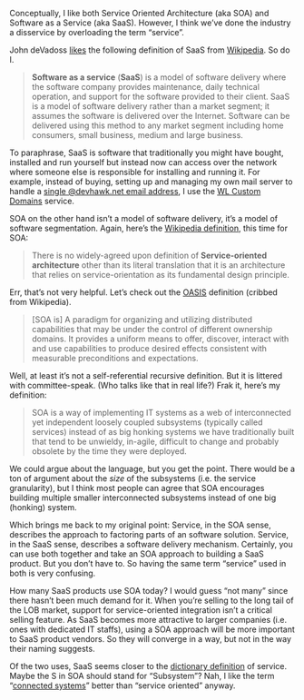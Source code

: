 Conceptually, I like both Service Oriented Architecture (aka SOA) and
Software as a Service (aka SaaS). However, I think we’ve done the
industry a disservice by overloading the term “service”.

John deVadoss
[likes](http://blogs.msdn.com/jdevados/archive/2007/03/04/what-is-software-as-a-service.aspx)
the following definition of SaaS from
[Wikipedia](http://en.wikipedia.org/wiki/Software_as_a_Service). So do
I.

> **Software as a service** (**SaaS**) is a model of software delivery
> where the software company provides maintenance, daily technical
> operation, and support for the software provided to their client. SaaS
> is a model of software delivery rather than a market segment; it
> assumes the software is delivered over the Internet. Software can be
> delivered using this method to any market segment including home
> consumers, small business, medium and large business.

To paraphrase, SaaS is software that traditionally you might have
bought, installed and run yourself but instead now can access over the
network where someone else is responsible for installing and running it.
For example, instead of buying, setting up and managing my own mail
server to handle a [single @devhawk.net email
address](mailto:harry@devhawk.net), I use the [WL Custom
Domains](http://domains.live.com/) service.

SOA on the other hand isn’t a model of software delivery, it’s a model
of software segmentation. Again, here’s the [Wikipedia
definition](http://en.wikipedia.org/wiki/Service-oriented_architecture),
this time for SOA:

> There is no widely-agreed upon definition of **Service-oriented
> architecture** other than its literal translation that it is an
> architecture that relies on service-orientation as its fundamental
> design principle.

Err, that’s not very helpful. Let’s check out the
[OASIS](http://www.oasis-open.org/) definition (cribbed from Wikipedia).

> [SOA is] A paradigm for organizing and utilizing distributed
> capabilities that may be under the control of different ownership
> domains. It provides a uniform means to offer, discover, interact with
> and use capabilities to produce desired effects consistent with
> measurable preconditions and expectations.

Well, at least it’s not a self-referential recursive definition. But it
is littered with committee-speak. (Who talks like that in real life?)
Frak it, here’s my definition:

> SOA is a way of implementing IT systems as a web of interconnected yet
> independent loosely coupled subsystems (typically called services)
> instead of as big honking systems we have traditionally built that
> tend to be unwieldy, in-agile, difficult to change and probably
> obsolete by the time they were deployed.

We could argue about the language, but you get the point. There would be
a ton of argument about the *size* of the subsystems (i.e. the service
granularity), but I think most people can agree that SOA encourages
building multiple smaller interconnected subsystems instead of one big
(honking) system.

Which brings me back to my original point: Service, in the SOA sense,
describes the approach to factoring parts of an software solution.
Service, in the SaaS sense, describes a software delivery mechanism.
Certainly, you can use both together and take an SOA approach to
building a SaaS product. But you don’t have to. So having the same term
“service” used in both is very confusing.

How many SaaS products use SOA today? I would guess “not many” since
there hasn’t been much demand for it. When you’re selling to the long
tail of the LOB market, support for service-oriented integration isn’t a
critical selling feature. As SaaS becomes more attractive to larger
companies (i.e. ones with dedicated IT staffs), using a SOA approach
will be more important to SaaS product vendors. So they will converge in
a way, but not in the way their naming suggests.

Of the two uses, SaaS seems closer to the [dictionary
definition](http://dictionary.reference.com/browse/service) of service.
Maybe the S in SOA should stand for “Subsystem”? Nah, I like the term
“[connected
systems](http://msdn2.microsoft.com/en-us/architecture/aa699418.aspx)”
better than “service oriented” anyway.
